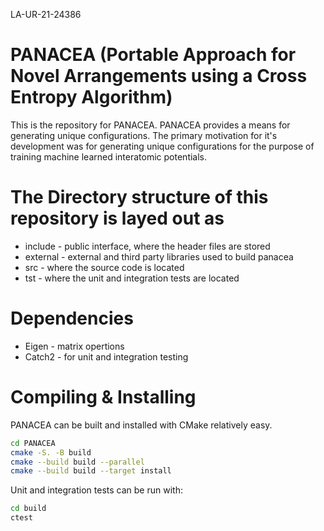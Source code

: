 LA-UR-21-24386

# PANACEA (Portable Approach for Novel Arrangements using a Cross Entropy Algorithm)

This is the repository for PANACEA. PANACEA provides a means for generating
unique configurations. The primary motivation for it's development was for
generating unique configurations for the purpose of training machine learned
interatomic potentials. 

# The Directory structure of this repository is layed out as

* include - public interface, where the header files are stored
* external - external and third party libraries used to build panacea
* src - where the source code is located
* tst - where the unit and integration tests are located

# Dependencies

* Eigen - matrix opertions
* Catch2 - for unit and integration testing

# Compiling & Installing

PANACEA can be built and installed with CMake relatively easy.

```bash
cd PANACEA
cmake -S. -B build
cmake --build build --parallel
cmake --build build --target install
```

Unit and integration tests can be run with:

```bash
cd build
ctest
```
